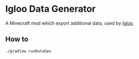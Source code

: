 # Igloo Data Generator

A Minecraft mod which export additional data, used by [Igloo](https://fabien2s.dev/igloo/).

## How to

```
./gradlew runDataGen
```
